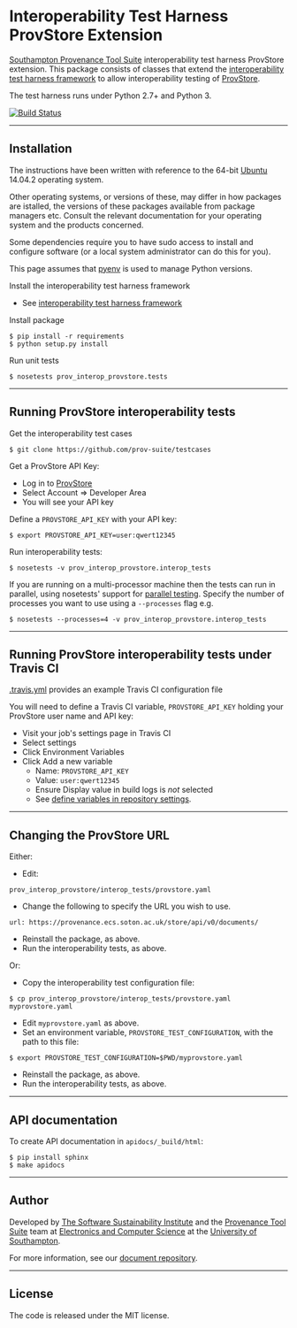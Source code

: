# Interoperability Test Harness ProvStore Extension

[Southampton Provenance Tool Suite](https://provenance.ecs.soton.ac.uk) interoperability test harness ProvStore extension. This package consists of classes that extend the [interoperability test harness framework](https://github.com/prov-suite/interop-test-harness/tree/package) to allow interoperability testing of [ProvStore](https://provenance.ecs.soton.ac.uk/store/).

The test harness runs under Python 2.7+ and Python 3.

[![Build Status](https://travis-ci.org/prov-suite/provstore-interop-job.svg)](https://travis-ci.org/prov-suite/provstore-interop-job)

---

## Installation

The instructions have been written with reference to the 64-bit [Ubuntu](http://www.ubuntu.com/) 14.04.2 operating system.

Other operating systems, or versions of these, may differ in how packages are istalled, the versions of these packages available from package managers etc. Consult the relevant documentation for your operating system and the products concerned.

Some dependencies require you to have sudo access to install and configure software (or a local system administrator can do this for you).

This page assumes that [pyenv](https://github.com/yyuu/pyenv) is used to manage Python versions.

Install the interoperability test harness framework

* See [interoperability test harness framework](https://github.com/prov-suite/interop-test-harness/blob/package/README.md)

Install package

```
$ pip install -r requirements
$ python setup.py install
```

Run unit tests

```
$ nosetests prov_interop_provstore.tests
```

---

## Running ProvStore interoperability tests

Get the interoperability test cases

```
$ git clone https://github.com/prov-suite/testcases
```

Get a ProvStore API Key:

* Log in to [ProvStore](https://provenance.ecs.soton.ac.uk/store)
* Select Account => Developer Area
* You will see your API key

Define a `PROVSTORE_API_KEY` with your API key:

```
$ export PROVSTORE_API_KEY=user:qwert12345
```

Run interoperability tests:

```
$ nosetests -v prov_interop_provstore.interop_tests
```

If you are running on a multi-processor machine then the tests can run in parallel, using nosetests' support for [parallel testing](http://nose.readthedocs.org/en/latest/doc_tests/test_multiprocess/multiprocess.html). Specify the number of processes you want to use using a `--processes` flag e.g.

```
$ nosetests --processes=4 -v prov_interop_provstore.interop_tests
```

---

## Running ProvStore interoperability tests under Travis CI

[.travis.yml](./.travis.yml) provides an example Travis CI configuration file

You will need to define a Travis CI variable, `PROVSTORE_API_KEY` holding your ProvStore user name and API key:

* Visit your job's settings page in Travis CI
* Select settings
* Click Environment Variables
* Click Add a new variable
  - Name: `PROVSTORE_API_KEY`
  - Value: `user:qwert12345`
  - Ensure Display value in build logs is *not* selected
  - See [define variables in repository settings](http://docs.travis-ci.com/user/environment-variables/#Defining-Variables-in-Repository-Settings).

---

## Changing the ProvStore URL

Either:

* Edit:

```
prov_interop_provstore/interop_tests/provstore.yaml
```

* Change the following to specify the URL you wish to use.

```
url: https://provenance.ecs.soton.ac.uk/store/api/v0/documents/
```

* Reinstall the package, as above.
* Run the interoperability tests, as above.

Or:

* Copy the interoperability test configuration file:

```
$ cp prov_interop_provstore/interop_tests/provstore.yaml myprovstore.yaml
```

* Edit `myprovstore.yaml` as above.
* Set an environment variable, `PROVSTORE_TEST_CONFIGURATION`, with the path to this file:

```
$ export PROVSTORE_TEST_CONFIGURATION=$PWD/myprovstore.yaml
```

* Reinstall the package, as above.
* Run the interoperability tests, as above.

---

## API documentation

To create API documentation in `apidocs/_build/html`:

```
$ pip install sphinx
$ make apidocs
```

---

## Author

Developed by [The Software Sustainability Institute](http://www.software.ac.uk>) and the [Provenance Tool Suite](http://provenance.ecs.soton.ac.uk/) team at [Electronics and Computer Science](http://www.ecs.soton.ac.uk) at the [University of Southampton](http://www.soton.ac.uk).

For more information, see our [document repository](https://github.com/prov-suite/ssi-consultancy/).

---

## License

The code is released under the MIT license.
